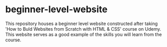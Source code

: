 # beginner-level-website
This repository houses a beginner level website constructed after taking 'How to Buld Websites from Scratch with HTML &amp; CSS' course on Udemy. This website serves as a good example of the skills you will learn from the course.
